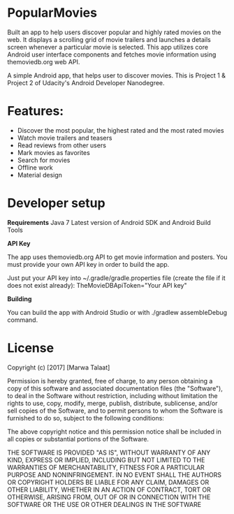 # PopularMovies
Built an app to help users discover popular and highly rated movies on the web. It displays a scrolling grid of movie trailers and launches a details screen whenever a particular movie is selected. This app utilizes core Android user interface components and fetches movie information using themoviedb.org web API.

A simple Android app, that helps user to discover movies. This is Project 1 & Project 2 of Udacity's Android Developer Nanodegree.

# Features:
- Discover the most popular, the highest rated and the most rated movies
- Watch movie trailers and teasers
- Read reviews from other users
- Mark movies as favorites
- Search for movies
- Offline work
- Material design

# Developer setup
**Requirements**
Java 7
Latest version of Android SDK and Android Build Tools

**API Key**

The app uses themoviedb.org API to get movie information and posters. You must provide your own API key in order to build the app.

Just put your API key into ~/.gradle/gradle.properties file (create the file if it does not exist already):
TheMovieDBApiToken="Your API key"

**Building**

You can build the app with Android Studio or with ./gradlew assembleDebug command.

# License
Copyright (c) [2017] [Marwa Talaat]

Permission is hereby granted, free of charge, to any person obtaining a copy of this software and associated documentation files (the "Software"), to deal in the Software without restriction, including without limitation the rights to use, copy, modify, merge, publish, distribute, sublicense, and/or sell copies of the Software, and to permit persons to whom the Software is furnished to do so, subject to the following conditions:

The above copyright notice and this permission notice shall be included in all copies or substantial portions of the Software.

THE SOFTWARE IS PROVIDED "AS IS", WITHOUT WARRANTY OF ANY KIND, EXPRESS OR IMPLIED, INCLUDING BUT NOT LIMITED TO THE WARRANTIES OF MERCHANTABILITY, FITNESS FOR A PARTICULAR PURPOSE AND NONINFRINGEMENT. IN NO EVENT SHALL THE AUTHORS OR COPYRIGHT HOLDERS BE LIABLE FOR ANY CLAIM, DAMAGES OR OTHER LIABILITY, WHETHER IN AN ACTION OF CONTRACT, TORT OR OTHERWISE, ARISING FROM, OUT OF OR IN CONNECTION WITH THE SOFTWARE OR THE USE OR OTHER DEALINGS IN THE SOFTWARE
